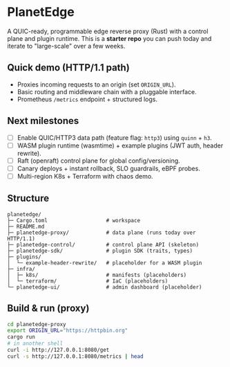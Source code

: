 # PlanetEdge

A QUIC-ready, programmable edge reverse proxy (Rust) with a control plane and plugin runtime. This is a **starter repo** you can push today and iterate to "large-scale" over a few weeks.

## Quick demo (HTTP/1.1 path)
- Proxies incoming requests to an origin (set `ORIGIN_URL`).
- Basic routing and middleware chain with a pluggable interface.
- Prometheus `/metrics` endpoint + structured logs.

## Next milestones
- [ ] Enable QUIC/HTTP3 data path (feature flag: `http3`) using `quinn` + `h3`.
- [ ] WASM plugin runtime (wasmtime) + example plugins (JWT auth, header rewrite).
- [ ] Raft (openraft) control plane for global config/versioning.
- [ ] Canary deploys + instant rollback, SLO guardrails, eBPF probes.
- [ ] Multi-region K8s + Terraform with chaos demo.

## Structure
```
planetedge/
├─ Cargo.toml                   # workspace
├─ README.md
├─ planetedge-proxy/            # data plane (runs today over HTTP/1.1)
├─ planetedge-control/          # control plane API (skeleton)
├─ planetedge-sdk/              # plugin SDK (traits, types)
├─ plugins/
│  └─ example-header-rewrite/   # placeholder for a WASM plugin
├─ infra/
│  ├─ k8s/                      # manifests (placeholders)
│  └─ terraform/                # IaC (placeholders)
└─ planetedge-ui/               # admin dashboard (placeholder)
```

## Build & run (proxy)
```bash
cd planetedge-proxy
export ORIGIN_URL="https://httpbin.org"
cargo run
# in another shell
curl -i http://127.0.0.1:8080/get
curl -s http://127.0.0.1:8080/metrics | head
```